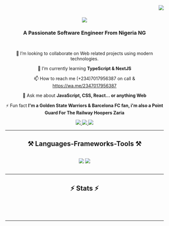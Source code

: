 <img align="right" src="https://visitor-badge.laobi.icu/badge?page_id=salesp07.salesp07" />

<h1 align="center">
    <img src="https://readme-typing-svg.herokuapp.com/?font=Righteous&size=35&center=true&vCenter=true&width=500&height=70&duration=4000&lines=Welcome!+👋;+I'm+k3nd0!;" />
</h1>

<h3 align="center">A Passionate Software Engineer From Nigeria NG</h3>

<br/>

<div align="center">
 
 🔭 I’m looking to collaborate on Web related projects using modern technologies.
 
 🌱 I’m currently learning **TypeScript & NextJS**
 
 📫 How to reach me (+234)7017956387 on call & https://wa.me/2347017956387

💬 Ask me about **JavaScript, CSS, React... or anything Web**

⚡ Fun fact **I'm a Golden State Warriors & Barcelona FC fan, i'm also a Point Guard For The Railway Hoopers Zaria**

 </div>
 
<div align="center"> 
  <a href="mailto:kennethistifanus1@gmail.com">
    <img src="https://img.shields.io/badge/Gmail-333333?style=for-the-badge&logo=gmail&logoColor=green" />
  </a>
  <a href="https://linkedin.com/in/pedro-sales-muniz" target="https://www.linkedin.com/in/kenneth-istifanus-aa9a361a1/">
    <img src="https://img.shields.io/badge/LinkedIn-0077B5?style=for-the-badge&logo=linkedin&logoColor=white" target="_blank" />
  </a>
  <a href="https://salesp07.github.io" target="https://github.com/realkendo">
     <img src="https://img.shields.io/badge/Portfolio-FF5722?style=for-the-badge&logo=todoist&logoColor=white" target="_blank" /> <!-- sqlite, safari, google-chrome are other good icon options -->
  </a>
</div>

 <hr/>
 
<h2 align="center">⚒️ Languages-Frameworks-Tools ⚒️</h2>
<br/>
<div align="center">
    <img src="https://skillicons.dev/icons?i=vscode,html,css,javascript,bootstrap,react,github,tailwind,figma,git" />
    <img src="https://skillicons.dev/icons?i=nodejs,typescript,express,firebase,mongodb,nextjs,mysql,python,sklearn,flask" /><br>
</div>

<br/>
<hr/>

<h2 align="center">⚡ Stats ⚡</h2>
<br>
<!-- <div align=center>
  <img width=390 src="https://github-readme-streak-stats-salesp07.vercel.app/?user=salesp07&count_private=true&theme=react&border_radius=10" alt="streak stats"/>
  <img width=390 src="https://github-readme-stats-salesp07.vercel.app/api?username=salesp07&count_private=true&show_icons=true&theme=react&rank_icon=github&border_radius=10" alt="readme stats" />
  <br/>
  <img width=325 align="center" src="https://github-readme-stats-salesp07.vercel.app/api/top-langs/?username=salesp07&hide=HTML&langs_count=8&layout=compact&theme=react&border_radius=10&size_weight=0.5&count_weight=0.5&exclude_repo=github-readme-stats" alt="top langs" />
</div>
 -->
<br/><br/>

<hr/>

<br/>



<!---
realkendo/realkendo is a ✨ special ✨ repository because its `README.md` (this file) appears on your GitHub profile.
You can click the Preview link to take a look at your changes.
--->
